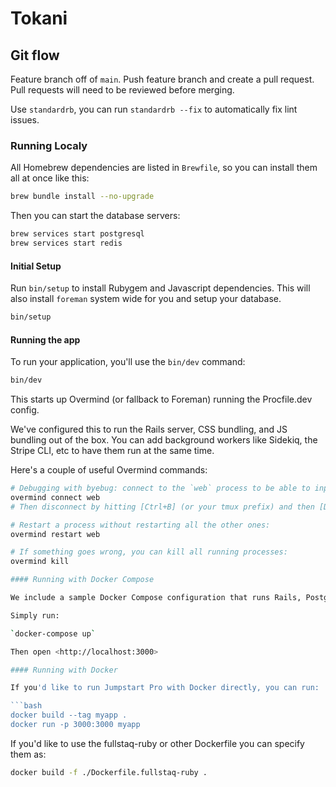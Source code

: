# Tokani

## Git flow

Feature branch off of `main`. Push feature branch and create a pull request. Pull requests will need to be reviewed before merging.

Use `standardrb`, you can run `standardrb --fix` to automatically fix lint issues.

### Running Localy

All Homebrew dependencies are listed in `Brewfile`, so you can install them all at once like this:

```bash
brew bundle install --no-upgrade
```

Then you can start the database servers:

```bash
brew services start postgresql
brew services start redis
```

#### Initial Setup

Run `bin/setup` to install Rubygem and Javascript dependencies. This will also install `foreman` system wide for you and setup your database.

```bash
bin/setup
```

#### Running the app

To run your application, you'll use the `bin/dev` command:

```bash
bin/dev
```

This starts up Overmind (or fallback to Foreman) running the Procfile.dev config.

We've configured this to run the Rails server, CSS bundling, and JS bundling out of the box. You can add background workers like Sidekiq, the Stripe CLI, etc to have them run at the same time.

Here's a couple of useful Overmind commands:

```sh
# Debugging with byebug: connect to the `web` process to be able to input commands:
overmind connect web
# Then disconnect by hitting [Ctrl+B] (or your tmux prefix) and then [D].

# Restart a process without restarting all the other ones:
overmind restart web

# If something goes wrong, you can kill all running processes:
overmind kill

#### Running with Docker Compose

We include a sample Docker Compose configuration that runs Rails, Postgresql, and Redis for you.

Simply run:

`docker-compose up`

Then open <http://localhost:3000>

#### Running with Docker

If you'd like to run Jumpstart Pro with Docker directly, you can run:

```bash
docker build --tag myapp .
docker run -p 3000:3000 myapp
```

If you'd like to use the fullstaq-ruby or other Dockerfile you can specify them as:

```bash
docker build -f ./Dockerfile.fullstaq-ruby .
```
